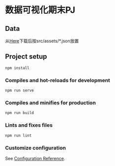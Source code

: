 # 数据可视化期末PJ

## Data

从[Here](https://www.123pan.com/s/Cz8DVv-uAYkv.html)下载后按src/assets/*.json放置


## Project setup
```
npm install
```

### Compiles and hot-reloads for development
```
npm run serve
```

### Compiles and minifies for production
```
npm run build
```

### Lints and fixes files
```
npm run lint
```

### Customize configuration
See [Configuration Reference](https://cli.vuejs.org/config/).
